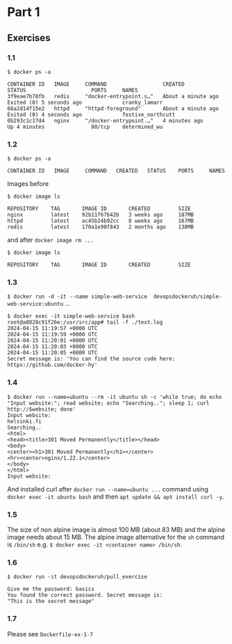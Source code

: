 # Part 1

## Exercises

### 1.1
`$ docker ps -a`
```
CONTAINER ID   IMAGE     COMMAND                  CREATED              STATUS                     PORTS     NAMES
3f9eae7b78fb   redis     "docker-entrypoint.s…"   About a minute ago   Exited (0) 5 seconds ago             cranky_lamarr
66a2d14f15e2   httpd     "httpd-foreground"       About a minute ago   Exited (0) 4 seconds ago             festive_northcutt
0b293c1c17d4   nginx     "/docker-entrypoint.…"   4 minutes ago        Up 4 minutes               80/tcp    determined_wu
```

### 1.2
`$ docker ps -a`
```
CONTAINER ID   IMAGE     COMMAND   CREATED   STATUS    PORTS     NAMES
```

Images before

`$ docker image ls`
```
REPOSITORY    TAG       IMAGE ID       CREATED         SIZE
nginx         latest    92b11f67642b   3 weeks ago     187MB
httpd         latest    ac45b24b92cc   8 weeks ago     167MB
redis         latest    170a1e90f843   2 months ago    138MB
```

and after `docker image rm ...`

`$ docker image ls`
```
REPOSITORY    TAG       IMAGE ID       CREATED         SIZE
```

### 1.3

`$ docker run -d -it --name simple-web-service  devopsdockeruh/simple-web-service:ubuntu`
...
```
$ docker exec -it simple-web-service bash
root@a8828c91f26e:/usr/src/app# tail -f ./text.log
2024-04-15 11:19:57 +0000 UTC
2024-04-15 11:19:59 +0000 UTC
2024-04-15 11:20:01 +0000 UTC
2024-04-15 11:20:03 +0000 UTC
2024-04-15 11:20:05 +0000 UTC
Secret message is: 'You can find the source code here: https://github.com/docker-hy'
```

### 1.4

```
$ docker run --name=ubuntu --rm -it ubuntu sh -c 'while true; do echo "Input website:"; read website; echo "Searching.."; sleep 1; curl http://$website; done'
Input website:
helsinki.fi
Searching..
<html>
<head><title>301 Moved Permanently</title></head>
<body>
<center><h1>301 Moved Permanently</h1></center>
<hr><center>nginx/1.22.1</center>
</body>
</html>
Input website:
```

And installed curl after `docker run --name=ubuntu ...` command using `docker exec -it ubuntu bash` and then `apt update && apt install curl -y`.

### 1.5

The size of non alpine image is almost 100 MB (about 83 MB) and the alpine image needs about 15 MB. The alpine image alternative for the `sh` command is `/bin/sh` e.g. `$ docker exec -it <container name> /bin/sh`.

### 1.6

```
$ docker run -it devopsdockeruh/pull_exercise
```

```
Give me the password: basics
You found the correct password. Secret message is:
"This is the secret message"
```

### 1.7

Please see `Dockerfile-ex-1-7`